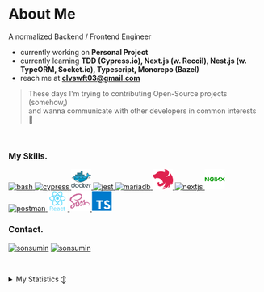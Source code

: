 # About Me

A normalized Backend / Frontend Engineer

- currently working on **Personal Project**
- currently learning **TDD (Cypress.io), Next.js (w. Recoil), Nest.js (w. TypeORM, Socket.io), Typescript, Monorepo (Bazel)**
- reach me at **clvswft03@gmail.com**

> These days I'm trying to contributing Open-Source projects (somehow,)\
> and wanna communicate with other developers in common interests 💬

&nbsp;

<h3 align="left">My Skills.</h3>
<p align="left"> <a href="https://www.gnu.org/software/bash/" target="_blank" rel="noreferrer"> <img src="https://www.vectorlogo.zone/logos/gnu_bash/gnu_bash-icon.svg" alt="bash" width="40" height="40"/> </a> <a href="https://www.cypress.io" target="_blank" rel="noreferrer"> <img src="https://raw.githubusercontent.com/simple-icons/simple-icons/6e46ec1fc23b60c8fd0d2f2ff46db82e16dbd75f/icons/cypress.svg" alt="cypress" width="40" height="40"/> </a> <a href="https://www.docker.com/" target="_blank" rel="noreferrer"> <img src="https://raw.githubusercontent.com/devicons/devicon/master/icons/docker/docker-original-wordmark.svg" alt="docker" width="40" height="40"/> </a> <a href="https://jestjs.io" target="_blank" rel="noreferrer"> <img src="https://www.vectorlogo.zone/logos/jestjsio/jestjsio-icon.svg" alt="jest" width="40" height="40"/> </a> <a href="https://mariadb.org/" target="_blank" rel="noreferrer"> <img src="https://www.vectorlogo.zone/logos/mariadb/mariadb-icon.svg" alt="mariadb" width="40" height="40"/> </a> <a href="https://nestjs.com/" target="_blank" rel="noreferrer"> <img src="https://raw.githubusercontent.com/devicons/devicon/master/icons/nestjs/nestjs-plain.svg" alt="nestjs" width="40" height="40"/> </a> <a href="https://nextjs.org/" target="_blank" rel="noreferrer"> <img src="https://cdn.worldvectorlogo.com/logos/nextjs-2.svg" alt="nextjs" width="40" height="40"/> </a> <a href="https://www.nginx.com" target="_blank" rel="noreferrer"> <img src="https://raw.githubusercontent.com/devicons/devicon/master/icons/nginx/nginx-original.svg" alt="nginx" width="40" height="40"/> </a> <a href="https://postman.com" target="_blank" rel="noreferrer"> <img src="https://www.vectorlogo.zone/logos/getpostman/getpostman-icon.svg" alt="postman" width="40" height="40"/> </a> <a href="https://reactjs.org/" target="_blank" rel="noreferrer"> <img src="https://raw.githubusercontent.com/devicons/devicon/master/icons/react/react-original-wordmark.svg" alt="react" width="40" height="40"/> </a> <a href="https://sass-lang.com" target="_blank" rel="noreferrer"> <img src="https://raw.githubusercontent.com/devicons/devicon/master/icons/sass/sass-original.svg" alt="sass" width="40" height="40"/> </a> <a href="https://www.typescriptlang.org/" target="_blank" rel="noreferrer"> <img src="https://raw.githubusercontent.com/devicons/devicon/master/icons/typescript/typescript-original.svg" alt="typescript" width="40" height="40"/> </a> </p>

<h3 align="left">Contact.</h3>
<p align="left"> <a href="https://linkedin.com/in/sonsumin" target="blank"><img align="center" src="https://raw.githubusercontent.com/rahuldkjain/github-profile-readme-generator/master/src/images/icons/Social/github.svg" alt="sonsumin" height="30" width="40" /></a> <a href="https://linkedin.com/in/sonsumin" target="blank"><img align="center" src="https://raw.githubusercontent.com/rahuldkjain/github-profile-readme-generator/master/src/images/icons/Social/linked-in-alt.svg" alt="sonsumin" height="30" width="40" /></a>
</p>

&nbsp;

<details>
 <summary>My Statistics ↕️</summary>

<!--START_SECTION:waka-->
![Code Time](http://img.shields.io/badge/Code%20Time-429%20hrs%2021%20mins-blue)

![Profile Views](http://img.shields.io/badge/Profile%20Views-233-blue)

**🐱 My GitHub Data** 

> 🏆 560 Contributions in the Year 2022
 > 
> 📦 12.5 MB Used in GitHub's Storage 
 > 
> 💼 Opted to Hire
 > 
> 📜 266 Public Repositories 
 > 
> 🔑 98 Private Repositories  
 > 
**I'm a Night 🦉** 

```text
🌞 Morning    14 commits     ██░░░░░░░░░░░░░░░░░░░░░░░   11.29% 
🌆 Daytime    35 commits     ███████░░░░░░░░░░░░░░░░░░   28.23% 
🌃 Evening    37 commits     ███████░░░░░░░░░░░░░░░░░░   29.84% 
🌙 Night      38 commits     ███████░░░░░░░░░░░░░░░░░░   30.65%

```
📅 **I'm Most Productive on Wednesday** 

```text
Monday       12 commits     ██░░░░░░░░░░░░░░░░░░░░░░░   9.68% 
Tuesday      2 commits      ░░░░░░░░░░░░░░░░░░░░░░░░░   1.61% 
Wednesday    37 commits     ███████░░░░░░░░░░░░░░░░░░   29.84% 
Thursday     35 commits     ███████░░░░░░░░░░░░░░░░░░   28.23% 
Friday       20 commits     ████░░░░░░░░░░░░░░░░░░░░░   16.13% 
Saturday     14 commits     ██░░░░░░░░░░░░░░░░░░░░░░░   11.29% 
Sunday       4 commits      ░░░░░░░░░░░░░░░░░░░░░░░░░   3.23%

```


📊 **This Week I Spent My Time On** 

```text
⌚︎ Time Zone: Asia/Seoul

💬 Programming Languages: 
Other                    48 hrs 59 mins      ███████████████░░░░░░░░░░   59.83% 
TypeScript               21 hrs 52 mins      ██████░░░░░░░░░░░░░░░░░░░   26.72% 
JSON                     3 hrs 57 mins       █░░░░░░░░░░░░░░░░░░░░░░░░   4.83% 
SCSS                     2 hrs 12 mins       ░░░░░░░░░░░░░░░░░░░░░░░░░   2.7% 
Bash                     1 hr 42 mins        ░░░░░░░░░░░░░░░░░░░░░░░░░   2.1%

🔥 Editors: 
Browser                  47 hrs 31 mins      ██████████████░░░░░░░░░░░   58.04% 
VS Code                  31 hrs 24 mins      █████████░░░░░░░░░░░░░░░░   38.36% 
Neovim                   2 hrs 56 mins       █░░░░░░░░░░░░░░░░░░░░░░░░   3.6%

💻 Operating System: 
Linux                    79 hrs 26 mins      ████████████████████████░   97.02% 
Windows                  2 hrs 26 mins       ░░░░░░░░░░░░░░░░░░░░░░░░░   2.98%

```

**I Mostly Code in JavaScript** 

```text
JavaScript               19 repos            ██████░░░░░░░░░░░░░░░░░░░   25.0% 
TypeScript               18 repos            ██████░░░░░░░░░░░░░░░░░░░   23.68% 
Shell                    9 repos             ███░░░░░░░░░░░░░░░░░░░░░░   11.84% 
CSS                      7 repos             ██░░░░░░░░░░░░░░░░░░░░░░░   9.21% 
Python                   6 repos             ██░░░░░░░░░░░░░░░░░░░░░░░   7.89%

```


**Timeline**

![Chart not found](https://raw.githubusercontent.com/todaypp/todaypp/master/charts/bar_graph.png) 


 Last Updated on 12/02/2022 13:40:39 UTC
<!--END_SECTION:waka-->
</details>
